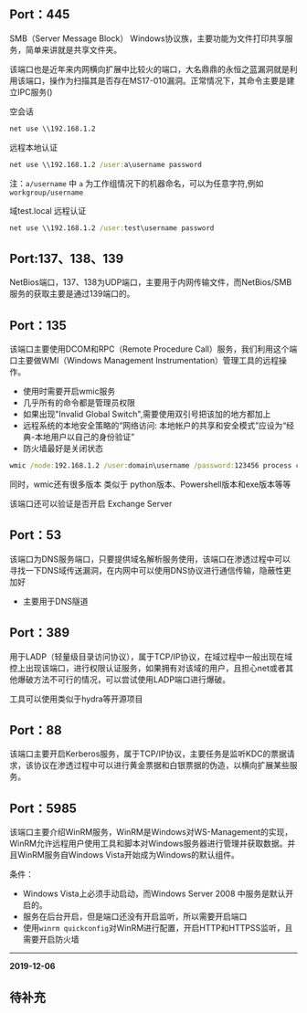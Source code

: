 ## Port：445

SMB（Server Message Block） Windows协议族，主要功能为文件打印共享服务，简单来讲就是共享文件夹。

该端口也是近年来内网横向扩展中比较火的端口，大名鼎鼎的永恒之蓝漏洞就是利用该端口，操作为扫描其是否存在MS17-010漏洞。正常情况下，其命令主要是建立IPC服务()

空会话

```cmd
net use \\192.168.1.2
```

远程本地认证

```cmd
net use \\192.168.1.2 /user:a\username password
```

注：`a/username` 中 `a` 为工作组情况下的机器命名，可以为任意字符,例如 `workgroup/username`

域test.local 远程认证

```cmd
net use \\192.168.1.2 /user:test\username password
```



## Port:137、138、139

NetBios端口，137、138为UDP端口，主要用于内网传输文件，而NetBios/SMB服务的获取主要是通过139端口的。



## Port：135

该端口主要使用DCOM和RPC（Remote Procedure Call）服务，我们利用这个端口主要做WMI（Windows Management Instrumentation）管理工具的远程操作。

* 使用时需要开启wmic服务
* 几乎所有的命令都是管理员权限
* 如果出现"Invalid Global Switch",需要使用双引号把该加的地方都加上
* 远程系统的本地安全策略的“网络访问: 本地帐户的共享和安全模式”应设为“经典-本地用户以自己的身份验证”
* 防火墙最好是关闭状态

```cmd
wmic /node:192.168.1.2 /user:domain\username /password:123456 process call create "command"
```

同时，wmic还有很多版本 类似于 python版本、Powershell版本和exe版本等等

该端口还可以验证是否开启 Exchange Server

## Port：53

该端口为DNS服务端口，只要提供域名解析服务使用，该端口在渗透过程中可以寻找一下DNS域传送漏洞，在内网中可以使用DNS协议进行通信传输，隐蔽性更加好
* 主要用于DNS隧道

## Port：389

用于LADP（轻量级目录访问协议），属于TCP/IP协议，在域过程中一般出现在域控上出现该端口，进行权限认证服务，如果拥有对该域的用户，且担心net或者其他爆破方法不可行的情况，可以尝试使用LADP端口进行爆破。

工具可以使用类似于hydra等开源项目

## Port：88

该端口主要开启Kerberos服务，属于TCP/IP协议，主要任务是监听KDC的票据请求，该协议在渗透过程中可以进行黄金票据和白银票据的伪造，以横向扩展某些服务。

## Port：5985

该端口主要介绍WinRM服务，WinRM是Windows对WS-Management的实现，WinRM允许远程用户使用工具和脚本对Windows服务器进行管理并获取数据。并且WinRM服务自Windows Vista开始成为Windows的默认组件。

条件：

* Windows Vista上必须手动启动，而Windows Server 2008 中服务是默认开启的。
* 服务在后台开启，但是端口还没有开启监听，所以需要开启端口
* 使用`winrm quickconfig`对WinRM进行配置，开启HTTP和HTTPSS监听，且需要开启防火墙

---
**2019-12-06** 

## 待补充